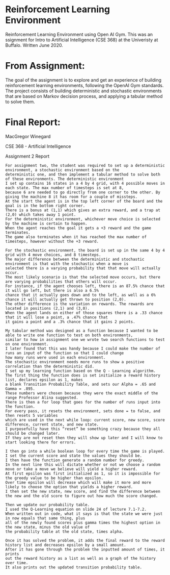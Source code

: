 # Reinforcement Learning Environment
Reinforcement Learning Environment using Open AI Gym. This was an 
ssignment for Intro to Artificial Intelligence (CSE 368) at the Univeristy at Buffalo. Written June 2020. 

# From Assignment:
The goal of the assignment is to explore and get an experience of building reinforcement learning environments, 
following the OpenAI Gym standards. The project consists of building deterministic and stochastic
environments that are based on Markov decision process, and applying a tabular method to solve them.

# Final Report:
MacGregor Winegard

CSE 368 - Artificial Intelligence

Assignment 2 Report

	For assignment two, the student was required to set up a deterministic environment, a stochastic environment based on the 
	deterministic one, and then implement a tabular method to solve both of these environments. The deterministic environment 
	I set up contains 16 states in a 4 by 4 grid, with 4 possible moves in each state. The max number of timesteps is set at 8, 
	because 6 are needed to go directly from one corner to the other. By giving the machine 8 it has room for a couple of missteps. 
	At the start the agent is in the top left corner of the board and the goal is in the bottom right corner. 
	There is a bonus at (1,1) which gives an extra reward, and a trap at (2,0) which takes away 1 point. 
	For the deterministic environment, whichever move choice is selected by the machine is certain to happen. 
	When the agent reaches the goal it gets a +3 reward and the game terminates. 
	The game also terminates when it has reached the max number of timesteps, however without the +3 reward. 

	For the stochastic environment, the board is set up in the same 4 by 4 grid with 4 move choices, and 8 timesteps. 
	The major difference between the deterministic and stochastic environment is that with the stochastic when a move is 
	selected there is a varying probability that that move will actually occur. 
	The most likely scenario is that the selected move occurs, but there are varying probabilities that others will occur. 
	For instance, if the agent chooses left, there is an 87.5% chance that it will go left, but there is also a 6.5% 
	chance that it actually goes down and to the left, as well as a 6% chance it will actually get thrown to position (2,0).  
	The other difference is the variation on rewards. The rewards are located in positions (2,1) and (3,0). 
	When the agent lands on either of those squares there is a .33 chance that it will lose a point, a .47% chance that 
	it gains a point and a .3% chance that it gains 2 points. 

	My tabular method was designed as a function because I wanted to be able to write one function to test on both environments, 
	similar to how in assignment one we wrote two search functions to test on one environment. 
	I later found that this was handy because I could make the number of runs an input of the function so that I could change 
	how many runs were used in each environment. 
	The stochastic environment needs more runs to show a positive correlation than the deterministic did. 
	I set up my learning function based on the Q - Learning algorithm. 
	The first thing the function does is set initialize a reward history list, declares epsilon as 1, makes 
	a blank Transition Probability Table, and sets our Alpha = .65 and  Gamma = .895. 
	These numbers were chosen because they were the exact middle of the range Professor Alina suggested. 
	There is then a for loop that goes for the number of runs input into the function. 
	For every pass, it resets the environment, sets done = to false, and then resets 5 variables 
	which are used in the next while loop: current score, new score, score difference, current state, and new state. 
	I purposefully have this “reset” be something crazy because they all should be changed later. 
	If they are not reset then they will show up later and I will know to start looking there for errors. 
	
	I then go into a while boolean loop for every time the game is played. 
	I set the current score and state the values they should be. 
	I then have the function generate a random number for greedy. 
	In the next line this will dictate whether or not we choose a random move or take a move we believe will yield a higher reward. 
	At first epsilon was first initialized as 1, so it is impossible for the greedy value to be higher than epsilon. 
	Over time epsilon will decrease which will make it more and more likely to choose the option that yields a higher reward.  
	I then set the new state, new score, and find the difference between the new and the old score to figure out how much the score changed. 
	
	Then we update our probability table. 
	I used the Q-Learning equation on slide 24 of lecture 7.1-7.2. 
	When written out in code, what it says is that the state we were just in now equals that same thing, plus 
	all of the newly found scores plus gamma times the highest option in the new state, minus the old value of 
	the probability table at the old state, times alpha. 
	
	Once it has solved the problem, it adds the final reward to the reward history list and decreases epsilon by a small amount. 
	After it has gone through the problem the inputted amount of times, it prints 
	out the reward history as a list as well as a graph of the history over time. 
	It also prints out the updated transition probability table. 
